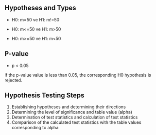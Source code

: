 
## **Hypotheses and Types**

- H0: m=50   ve  H1: m!=50 

- H0: m<=50  ve  H1: m>50 

- H0: m>=50  ve  H1: m<50

## **P-value**
- p < 0.05

If the p-value value is less than 0.05, the corresponding H0 hypothesis is rejected.

## **Hypothesis Testing Steps**

1. Establishing hypotheses and determining their directions
2. Determining the level of significance and table value (alpha)
3. Determination of test statistics and calculation of test statistics
4. Comparison of the calculated test statistics with the table values corresponding to alpha
